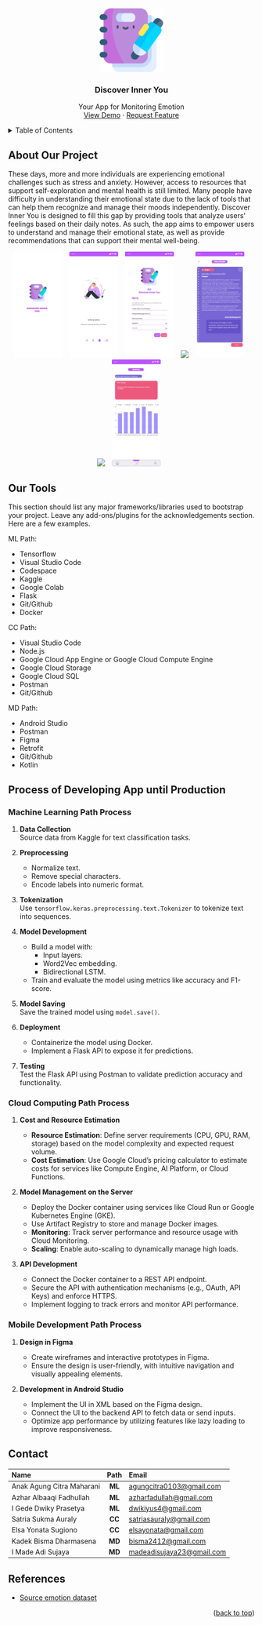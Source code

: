 <a id="readme-top"></a>

<!-- PROJECT LOGO -->
<br />
<div align="center">
  <a href="https://github.com/othneildrew/Best-README-Template">
    <img src="asset/Logo-DIY.png" alt="Logo" width="130" height="130">
  </a>

  <h3 align="center">Discover Inner You</h3>

  <p align="center">
    Your App for Monitoring Emotion
    <br />
    <a href="mailto:madeadisujaya23@gmail.com">View Demo</a>
    ·
    <a href="mailto:madeadisujaya23@gmail.com">Request Feature</a>
  </p>
</div>

<!-- TABLE OF CONTENTS -->
<details>
  <summary>Table of Contents</summary>
  <ol>
    <li>
      <a href="#about-our-project">About Our Project</a>
    </li>
    <li>
      <a href="#our-tools">Our Tools</a>
    </li>
    <li>
      <a href="#process-of-developing-app-until-production">Process of Developing App until Production</a>
      <ul>
        <li><a href="#machine-learning-path-process">Machine Learning Path Process</a></li>
        <li><a href="#cloud-computing-path-process">Cloud Computing Path Process</a></li>
        <li><a href="#mobile-development-path-process">Mobile Development Path Process</a></li>
      </ul>
    </li>
    <li><a href="#contact">Contact</a></li>
    <li><a href="#references">References</a></li>
  </ol>
</details>

<!-- ABOUT THE PROJECT -->

## **About Our Project**

These days, more and more individuals are experiencing emotional challenges such as stress and anxiety. However, access to resources that support self-exploration and mental health is still limited. Many people have difficulty in understanding their emotional state due to the lack of tools that can help them recognize and manage their moods independently. Discover Inner You is designed to fill this gap by providing tools that analyze users' feelings based on their daily notes. As such, the app aims to empower users to understand and manage their emotional state, as well as provide recommendations that can support their mental well-being.

<p align="center">
    <img src="asset/Halaman Pembuka.png"
        style="margin-right: 10px;"
        width="100" />
    <img src="asset/Halaman Penjelasan Singkat-2.png"
        style="margin-right: 10px;"
        width="100" />
    <img src="asset/Halaman Hasil Sign Up.png"
        style="margin-right: 10px;"
        width="100" />
    <img src="asset/Halaman Add Diary data Isi-1.png"
        style="margin-right: 10px;"
        width="100" />
    <img src="asset/Halaman Details Diary.png"
        style="margin-right: 10px;"
        width="100" />
    <img src="asset/Halaman Beranda Diary Historyu.png"
        style="margin-right: 10px;"
        width="100" />
    <img src="asset/Halaman Statistic.png"
        style="margin-right: 10px;"
        width="100" />
</p>

## **Our Tools**

This section should list any major frameworks/libraries used to bootstrap your project. Leave any add-ons/plugins for the acknowledgements section. Here are a few examples.

ML Path:

- Tensorflow
- Visual Studio Code
- Codespace
- Kaggle
- Google Colab
- Flask
- Git/Github
- Docker

CC Path:

- Visual Studio Code
- Node.js
- Google Cloud App Engine or Google Cloud Compute Engine
- Google Cloud Storage
- Google Cloud SQL
- Postman
- Git/Github

MD Path:

- Android Studio
- Postman
- Figma
- Retrofit
- Git/Github
- Kotlin

<!-- GETTING STARTED -->

## **Process of Developing App until Production**

### **Machine Learning Path Process**

1. **Data Collection**  
   Source data from Kaggle for text classification tasks.

2. **Preprocessing**

   - Normalize text.
   - Remove special characters.
   - Encode labels into numeric format.

3. **Tokenization**  
   Use `tensorflow.keras.preprocessing.text.Tokenizer` to tokenize text into sequences.

4. **Model Development**

   - Build a model with:
     - Input layers.
     - Word2Vec embedding.
     - Bidirectional LSTM.
   - Train and evaluate the model using metrics like accuracy and F1-score.

5. **Model Saving**  
   Save the trained model using `model.save()`.

6. **Deployment**

   - Containerize the model using Docker.
   - Implement a Flask API to expose it for predictions.

7. **Testing**  
   Test the Flask API using Postman to validate prediction accuracy and functionality.

### **Cloud Computing Path Process**

1. **Cost and Resource Estimation**

   - **Resource Estimation**: Define server requirements (CPU, GPU, RAM, storage) based on the model complexity and expected request volume.
   - **Cost Estimation**: Use Google Cloud’s pricing calculator to estimate costs for services like Compute Engine, AI Platform, or Cloud Functions.

2. **Model Management on the Server**

   - Deploy the Docker container using services like Cloud Run or Google Kubernetes Engine (GKE).
   - Use Artifact Registry to store and manage Docker images.
   - **Monitoring**: Track server performance and resource usage with Cloud Monitoring.
   - **Scaling**: Enable auto-scaling to dynamically manage high loads.

3. **API Development**
   - Connect the Docker container to a REST API endpoint.
   - Secure the API with authentication mechanisms (e.g., OAuth, API Keys) and enforce HTTPS.
   - Implement logging to track errors and monitor API performance.

### Mobile Development Path Process

1. **Design in Figma**

   - Create wireframes and interactive prototypes in Figma.
   - Ensure the design is user-friendly, with intuitive navigation and visually appealing elements.

2. **Development in Android Studio**
   - Implement the UI in XML based on the Figma design.
   - Connect the UI to the backend API to fetch data or send inputs.
   - Optimize app performance by utilizing features like lazy loading to improve responsiveness.

<!-- CONTACT -->

## Contact

| Name                      |  Path  | Email                     |
| :------------------------ | :----: | :------------------------ |
| Anak Agung Citra Maharani | **ML** | agungcitra0103@gmail.com  |
| Azhar Albaaqi Fadhullah   | **ML** | azharfadullah@gmail.com   |
| I Gede Dwiky Prasetya     | **ML** | dwikiyus4@gmail.com       |
| Satria Sukma Auraly       | **CC** | satriasauraly@gmail.com   |
| Elsa Yonata Sugiono       | **CC** | elsayonata@gmail.com      |
| Kadek Bisma Dharmasena    | **MD** | bisma2412@gmail.com       |
| I Made Adi Sujaya         | **MD** | madeadisujaya23@gmail.com |

<!-- ACKNOWLEDGMENTS -->

## References

- [Source emotion dataset](https://www.kaggle.com/datasets/nelgiriyewithana/emotions)

<p align="right">(<a href="#readme-top">back to top</a>)</p>
